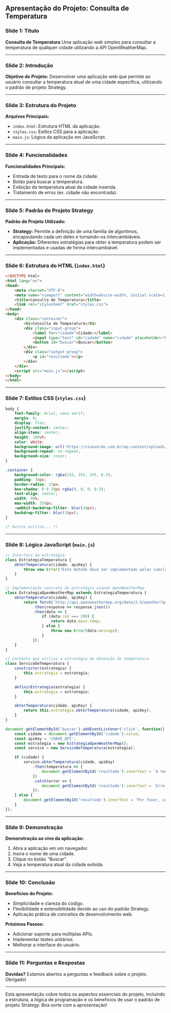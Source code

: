 ## Apresentação do Projeto: Consulta de Temperatura

### Slide 1: Título
**Consulta de Temperatura**
Uma aplicação web simples para consultar a temperatura de qualquer cidade utilizando a API OpenWeatherMap.

---

### Slide 2: Introdução
**Objetivo do Projeto:**
Desenvolver uma aplicação web que permite ao usuário consultar a temperatura atual de uma cidade específica, utilizando o padrão de projeto Strategy.

---

### Slide 3: Estrutura do Projeto
**Arquivos Principais:**
- `index.html`: Estrutura HTML da aplicação.
- `styles.css`: Estilos CSS para a aplicação.
- `main.js`: Lógica da aplicação em JavaScript.

---

### Slide 4: Funcionalidades
**Funcionalidades Principais:**
- Entrada de texto para o nome da cidade.
- Botão para buscar a temperatura.
- Exibição da temperatura atual da cidade inserida.
- Tratamento de erros (ex. cidade não encontrada).

---

### Slide 5: Padrão de Projeto Strategy
**Padrão de Projeto Utilizado:**
- **Strategy:** Permite a definição de uma família de algoritmos, encapsulando cada um deles e tornando-os intercambiáveis.
- **Aplicação:** Diferentes estratégias para obter a temperatura podem ser implementadas e usadas de forma intercambiável.

---

### Slide 6: Estrutura do HTML (`index.html`)
```html
<!DOCTYPE html>
<html lang="en">
<head>
    <meta charset="UTF-8">
    <meta name="viewport" content="width=device-width, initial-scale=1.0">
    <title>Consulta de Temperatura</title>
    <link rel="stylesheet" href="styles.css">
</head>
<body>
    <div class="container">
        <h1>Consulta de Temperatura</h1>
        <div class="input-group">
            <label for="cidade">Cidade:</label>
            <input type="text" id="cidade" name="cidade" placeholder="Digite o nome da cidade">
            <button id="buscar">Buscar</button>
        </div>
        <div class="output-group">
            <p id="resultado"></p>
        </div>
    </div>
    <script src="main.js"></script>
</body>
</html>
```

---

### Slide 7: Estilos CSS (`styles.css`)
```css
body {
    font-family: Arial, sans-serif;
    margin: 0;
    display: flex;
    justify-content: center;
    align-items: center;
    height: 100vh;
    color: white;
    background-image: url('https://vivoverde.com.br/wp-content/uploads/2020/01/weather_capa-720x434.jpg');
    background-repeat: no-repeat;
    background-size: cover;
}

.container {
    background-color: rgba(255, 255, 255, 0.2);
    padding: 30px;
    border-radius: 15px;
    box-shadow: 0 0 20px rgba(0, 0, 0, 0.3);
    text-align: center;
    width: 80%;
    max-width: 350px;
    -webkit-backdrop-filter: blur(10px);
    backdrop-filter: blur(10px);
}

/* Outros estilos... */
```

---

### Slide 8: Lógica JavaScript (`main.js`)
```javascript
// Interface da estratégia
class EstrategiaTemperatura {
    obterTemperatura(cidade, apiKey) {
        throw new Error("Este método deve ser implementado pelas subclasses.");
    }
}

// Implementação concreta da estratégia usando OpenWeatherMap
class EstrategiaOpenWeatherMap extends EstrategiaTemperatura {
    obterTemperatura(cidade, apiKey) {
        return fetch(`http://api.openweathermap.org/data/2.5/weather?q=${cidade}&appid=${apiKey}&units=metric`)
            .then(response => response.json())
            .then(data => {
                if (data.cod === 200) {
                    return data.main.temp;
                } else {
                    throw new Error(data.message);
                }
            });
    }
}

// Contexto que utiliza a estratégia de obtenção de temperatura
class ServicoDeTemperatura {
    constructor(estrategia) {
        this.estrategia = estrategia;
    }

    definirEstrategia(estrategia) {
        this.estrategia = estrategia;
    }

    obterTemperatura(cidade, apiKey) {
        return this.estrategia.obterTemperatura(cidade, apiKey);
    }
}

document.getElementById('buscar').addEventListener('click', function() {
    const cidade = document.getElementById('cidade').value;
    const apiKey = 'CHAVE_API';
    const estrategia = new EstrategiaOpenWeatherMap();
    const servico = new ServicoDeTemperatura(estrategia);

    if (cidade) {
        servico.obterTemperatura(cidade, apiKey)
            .then(temperatura => {
                document.getElementById('resultado').innerText = `A temperatura atual em ${cidade} é ${temperatura.toFixed(1)}°C`;
            })
            .catch(error => {
                document.getElementById('resultado').innerText = `Erro ao obter dados da cidade ${cidade}: ${error.message}`;
            });
    } else {
        document.getElementById('resultado').innerText = 'Por favor, insira o nome da cidade.';
    }
});
```

---

### Slide 9: Demonstração
**Demonstração ao vivo da aplicação:**
1. Abra a aplicação em um navegador.
2. Insira o nome de uma cidade.
3. Clique no botão "Buscar".
4. Veja a temperatura atual da cidade exibida.

---

### Slide 10: Conclusão
**Benefícios do Projeto:**
- Simplicidade e clareza do código.
- Flexibilidade e extensibilidade devido ao uso do padrão Strategy.
- Aplicação prática de conceitos de desenvolvimento web.

**Próximos Passos:**
- Adicionar suporte para múltiplas APIs.
- Implementar testes unitários.
- Melhorar a interface do usuário.

---

### Slide 11: Perguntas e Respostas
**Dúvidas?**
Estamos abertos a perguntas e feedback sobre o projeto. Obrigado!

---

Esta apresentação cobre todos os aspectos essenciais do projeto, incluindo a estrutura, a lógica de programação e os benefícios de usar o padrão de projeto Strategy. Boa sorte com a apresentação!